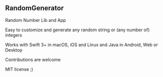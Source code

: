 ## RandomGenerator
Random Number Lib and App

Easy to customize and generate any random string or (any number of) integers

Works with Swift 3+ in macOS, iOS and Linux and Java in Android, Web or Desktop

Contributions are welcome

MIT license ;)
